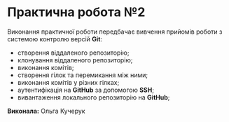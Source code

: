 # Практична робота №2

Виконання практичної роботи передбачає вивчення прийомів роботи з системою контролю версій __Git__:

* створення віддаленого репозиторію;
* клонування віддаленого репозиторію;
* виконання комітів;
* створення гілок та перемикання між ними;
* виконання комітів у різних гілках;
* аутентифікація на __GitHub__ за допомогою __SSH__;
* вивантаження локального репозиторію на __GitHub__;

__Виконала:__ Ольга Кучерук
